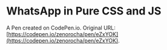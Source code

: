 # WhatsApp in Pure CSS and JS

A Pen created on CodePen.io. Original URL: [https://codepen.io/zenorocha/pen/eZxYOK](https://codepen.io/zenorocha/pen/eZxYOK).

